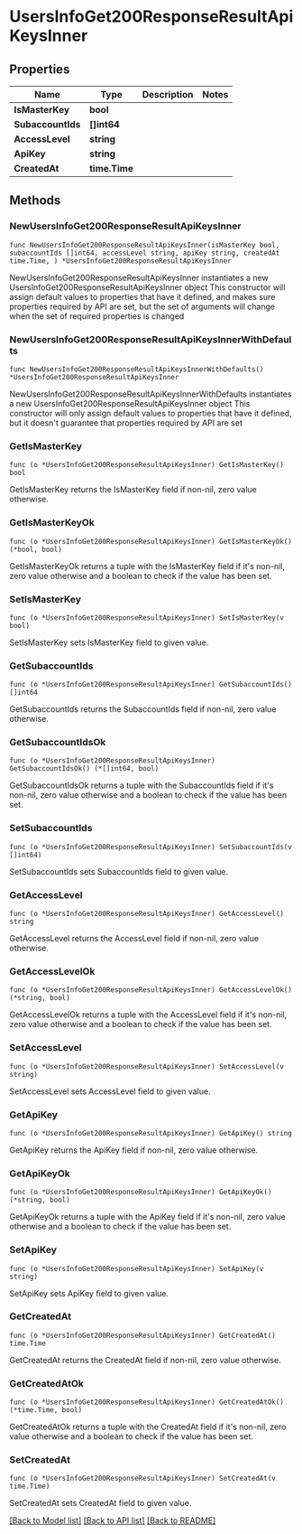 # UsersInfoGet200ResponseResultApiKeysInner

## Properties

Name | Type | Description | Notes
------------ | ------------- | ------------- | -------------
**IsMasterKey** | **bool** |  | 
**SubaccountIds** | **[]int64** |  | 
**AccessLevel** | **string** |  | 
**ApiKey** | **string** |  | 
**CreatedAt** | **time.Time** |  | 

## Methods

### NewUsersInfoGet200ResponseResultApiKeysInner

`func NewUsersInfoGet200ResponseResultApiKeysInner(isMasterKey bool, subaccountIds []int64, accessLevel string, apiKey string, createdAt time.Time, ) *UsersInfoGet200ResponseResultApiKeysInner`

NewUsersInfoGet200ResponseResultApiKeysInner instantiates a new UsersInfoGet200ResponseResultApiKeysInner object
This constructor will assign default values to properties that have it defined,
and makes sure properties required by API are set, but the set of arguments
will change when the set of required properties is changed

### NewUsersInfoGet200ResponseResultApiKeysInnerWithDefaults

`func NewUsersInfoGet200ResponseResultApiKeysInnerWithDefaults() *UsersInfoGet200ResponseResultApiKeysInner`

NewUsersInfoGet200ResponseResultApiKeysInnerWithDefaults instantiates a new UsersInfoGet200ResponseResultApiKeysInner object
This constructor will only assign default values to properties that have it defined,
but it doesn't guarantee that properties required by API are set

### GetIsMasterKey

`func (o *UsersInfoGet200ResponseResultApiKeysInner) GetIsMasterKey() bool`

GetIsMasterKey returns the IsMasterKey field if non-nil, zero value otherwise.

### GetIsMasterKeyOk

`func (o *UsersInfoGet200ResponseResultApiKeysInner) GetIsMasterKeyOk() (*bool, bool)`

GetIsMasterKeyOk returns a tuple with the IsMasterKey field if it's non-nil, zero value otherwise
and a boolean to check if the value has been set.

### SetIsMasterKey

`func (o *UsersInfoGet200ResponseResultApiKeysInner) SetIsMasterKey(v bool)`

SetIsMasterKey sets IsMasterKey field to given value.


### GetSubaccountIds

`func (o *UsersInfoGet200ResponseResultApiKeysInner) GetSubaccountIds() []int64`

GetSubaccountIds returns the SubaccountIds field if non-nil, zero value otherwise.

### GetSubaccountIdsOk

`func (o *UsersInfoGet200ResponseResultApiKeysInner) GetSubaccountIdsOk() (*[]int64, bool)`

GetSubaccountIdsOk returns a tuple with the SubaccountIds field if it's non-nil, zero value otherwise
and a boolean to check if the value has been set.

### SetSubaccountIds

`func (o *UsersInfoGet200ResponseResultApiKeysInner) SetSubaccountIds(v []int64)`

SetSubaccountIds sets SubaccountIds field to given value.


### GetAccessLevel

`func (o *UsersInfoGet200ResponseResultApiKeysInner) GetAccessLevel() string`

GetAccessLevel returns the AccessLevel field if non-nil, zero value otherwise.

### GetAccessLevelOk

`func (o *UsersInfoGet200ResponseResultApiKeysInner) GetAccessLevelOk() (*string, bool)`

GetAccessLevelOk returns a tuple with the AccessLevel field if it's non-nil, zero value otherwise
and a boolean to check if the value has been set.

### SetAccessLevel

`func (o *UsersInfoGet200ResponseResultApiKeysInner) SetAccessLevel(v string)`

SetAccessLevel sets AccessLevel field to given value.


### GetApiKey

`func (o *UsersInfoGet200ResponseResultApiKeysInner) GetApiKey() string`

GetApiKey returns the ApiKey field if non-nil, zero value otherwise.

### GetApiKeyOk

`func (o *UsersInfoGet200ResponseResultApiKeysInner) GetApiKeyOk() (*string, bool)`

GetApiKeyOk returns a tuple with the ApiKey field if it's non-nil, zero value otherwise
and a boolean to check if the value has been set.

### SetApiKey

`func (o *UsersInfoGet200ResponseResultApiKeysInner) SetApiKey(v string)`

SetApiKey sets ApiKey field to given value.


### GetCreatedAt

`func (o *UsersInfoGet200ResponseResultApiKeysInner) GetCreatedAt() time.Time`

GetCreatedAt returns the CreatedAt field if non-nil, zero value otherwise.

### GetCreatedAtOk

`func (o *UsersInfoGet200ResponseResultApiKeysInner) GetCreatedAtOk() (*time.Time, bool)`

GetCreatedAtOk returns a tuple with the CreatedAt field if it's non-nil, zero value otherwise
and a boolean to check if the value has been set.

### SetCreatedAt

`func (o *UsersInfoGet200ResponseResultApiKeysInner) SetCreatedAt(v time.Time)`

SetCreatedAt sets CreatedAt field to given value.



[[Back to Model list]](../README.md#documentation-for-models) [[Back to API list]](../README.md#documentation-for-api-endpoints) [[Back to README]](../README.md)


